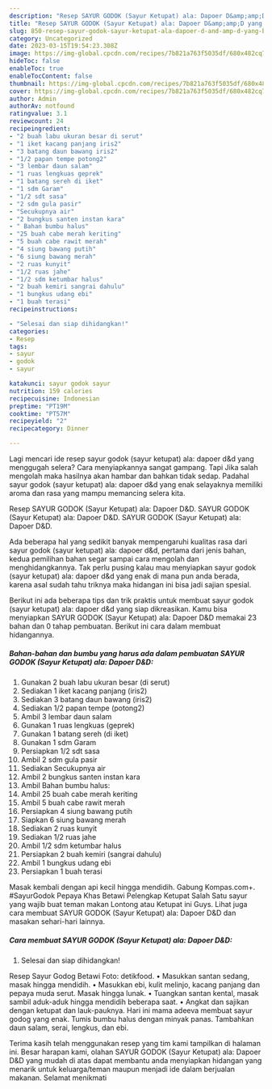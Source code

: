 ```yaml
---
description: "Resep SAYUR GODOK (Sayur Ketupat) ala: Dapoer D&amp;amp;D yang Bisa Manjain Lidah, Buat Buka Puasa}"
title: "Resep SAYUR GODOK (Sayur Ketupat) ala: Dapoer D&amp;amp;D yang Bisa Manjain Lidah, Buat Buka Puasa}"
slug: 850-resep-sayur-godok-sayur-ketupat-ala-dapoer-d-and-amp-d-yang-bisa-manjain-lidah-buat-buka-puasa
category: Uncategorized
date: 2023-03-15T19:54:23.308Z
image: https://img-global.cpcdn.com/recipes/7b821a763f5035df/680x482cq70/sayur-godok-sayur-ketupat-ala-dapoer-dd-foto-resep-utama.jpg
hideToc: false
enableToc: true
enableTocContent: false
thumbnail: https://img-global.cpcdn.com/recipes/7b821a763f5035df/680x482cq70/sayur-godok-sayur-ketupat-ala-dapoer-dd-foto-resep-utama.jpg
cover: https://img-global.cpcdn.com/recipes/7b821a763f5035df/680x482cq70/sayur-godok-sayur-ketupat-ala-dapoer-dd-foto-resep-utama.jpg
author: Admin
authorAv: notfound
ratingvalue: 3.1
reviewcount: 24
recipeingredient:
- "2 buah labu ukuran besar di serut"
- "1 iket kacang panjang iris2"
- "3 batang daun bawang iris2"
- "1/2 papan tempe potong2"
- "3 lembar daun salam"
- "1 ruas lengkuas geprek"
- "1 batang sereh di iket"
- "1 sdm Garam"
- "1/2 sdt sasa"
- "2 sdm gula pasir"
- "Secukupnya air"
- "2 bungkus santen instan kara"
- " Bahan bumbu halus"
- "25 buah cabe merah keriting"
- "5 buah cabe rawit merah"
- "4 siung bawang putih"
- "6 siung bawang merah"
- "2 ruas kunyit"
- "1/2 ruas jahe"
- "1/2 sdm ketumbar halus"
- "2 buah kemiri sangrai dahulu"
- "1 bungkus udang ebi"
- "1 buah terasi"
recipeinstructions:

- "Selesai dan siap dihidangkan!"
categories:
- Resep
tags:
- sayur
- godok
- sayur

katakunci: sayur godok sayur 
nutrition: 159 calories
recipecuisine: Indonesian
preptime: "PT19M"
cooktime: "PT57M"
recipeyield: "2"
recipecategory: Dinner

---
```



Lagi mencari ide resep sayur godok (sayur ketupat) ala: dapoer d&amp;d yang menggugah selera? Cara menyiapkannya sangat gampang. Tapi Jika salah mengolah maka hasilnya akan hambar dan bahkan tidak sedap. Padahal sayur godok (sayur ketupat) ala: dapoer d&amp;d yang enak selayaknya memiliki aroma dan rasa yang mampu memancing selera kita.


Resep SAYUR GODOK (Sayur Ketupat) ala: Dapoer D&amp;D. SAYUR GODOK (Sayur Ketupat) ala: Dapoer D&amp;D. SAYUR GODOK (Sayur Ketupat) ala: Dapoer D&amp;D.

Ada beberapa hal yang sedikit banyak mempengaruhi kualitas rasa dari sayur godok (sayur ketupat) ala: dapoer d&amp;d, pertama dari jenis bahan, kedua pemilihan bahan segar sampai cara mengolah dan menghidangkannya. Tak perlu pusing kalau mau menyiapkan sayur godok (sayur ketupat) ala: dapoer d&amp;d yang enak di mana pun anda berada, karena asal sudah tahu triknya maka hidangan ini bisa jadi sajian spesial.


Berikut ini ada beberapa tips dan trik praktis untuk membuat sayur godok (sayur ketupat) ala: dapoer d&amp;d yang siap dikreasikan. Kamu bisa menyiapkan SAYUR GODOK (Sayur Ketupat) ala: Dapoer D&amp;D memakai 23 bahan dan 0 tahap pembuatan. Berikut ini cara dalam membuat hidangannya.

<!--inarticleads1-->

##### Bahan-bahan dan bumbu yang harus ada dalam pembuatan SAYUR GODOK (Sayur Ketupat) ala: Dapoer D&amp;D:

1. Gunakan 2 buah labu ukuran besar (di serut)
1. Sediakan 1 iket kacang panjang (iris2)
1. Sediakan 3 batang daun bawang (iris2)
1. Sediakan 1/2 papan tempe (potong2)
1. Ambil 3 lembar daun salam
1. Gunakan 1 ruas lengkuas (geprek)
1. Gunakan 1 batang sereh (di iket)
1. Gunakan 1 sdm Garam
1. Persiapkan 1/2 sdt sasa
1. Ambil 2 sdm gula pasir
1. Sediakan Secukupnya air
1. Ambil 2 bungkus santen instan kara
1. Ambil  Bahan bumbu halus:
1. Ambil 25 buah cabe merah keriting
1. Ambil 5 buah cabe rawit merah
1. Persiapkan 4 siung bawang putih
1. Siapkan 6 siung bawang merah
1. Sediakan 2 ruas kunyit
1. Sediakan 1/2 ruas jahe
1. Ambil 1/2 sdm ketumbar halus
1. Persiapkan 2 buah kemiri (sangrai dahulu)
1. Ambil 1 bungkus udang ebi
1. Persiapkan 1 buah terasi


Masak kembali dengan api kecil hingga mendidih. Gabung Kompas.com+. #SayurGodok Pepaya Khas Betawi Pelengkap Ketupat Salah Satu sayur yang wajib buat teman makan Lontong atau Ketupat ini Guys. Lihat juga cara membuat SAYUR GODOK (Sayur Ketupat) ala: Dapoer D&amp;D dan masakan sehari-hari lainnya. 

<!--inarticleads2-->

##### Cara membuat SAYUR GODOK (Sayur Ketupat) ala: Dapoer D&amp;D:


1. Selesai dan siap dihidangkan!

Resep Sayur Godog Betawi Foto: detikfood. • Masukkan santan sedang, masak hingga mendidih. • Masukkan ebi, kulit melinjo, kacang panjang dan pepaya muda serut. Masak hingga lunak. • Tuangkan santan kental, masak sambil aduk-aduk hingga mendidih beberapa saat. • Angkat dan sajikan dengan ketupat dan lauk-pauknya. Hari ini mama adeeva membuat sayur godog yang enak. Tumis bumbu halus dengan minyak panas. Tambahkan daun salam, serai, lengkus, dan ebi. 

Terima kasih telah menggunakan resep yang tim kami tampilkan di halaman ini. Besar harapan kami, olahan SAYUR GODOK (Sayur Ketupat) ala: Dapoer D&amp;D yang mudah di atas dapat membantu anda menyiapkan hidangan yang menarik untuk keluarga/teman maupun menjadi ide dalam berjualan makanan. Selamat menikmati
